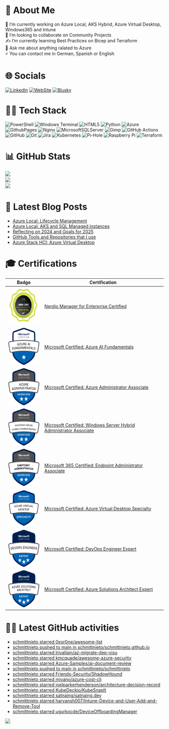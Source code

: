 # 🦾 About Me
🔭 I’m currently working on Azure Local, AKS Hybrid, Azure Virtual Desktop, Windows365 and Intune<br>👯 I’m looking to collaborate on Community Projects <br>✍️ I’m currently learning Best Practices on Bicep and Terraform<br>💬 Ask me about anything ralated to Azure<br>⚡ You can contact me in German, Spanish or English 


# 🌐 Socials
[![LinkedIn](https://img.shields.io/badge/LinkedIn-%230077B5.svg?logo=linkedin&logoColor=white)](https://www.linkedin.com/in/cristian-schmitt-nieto/) [![WebSite](https://img.shields.io/badge/Website-%230077B5.svg?logo=github-pages&logoColor=white)](https://schmitt-nieto.com) [![Blusky](https://img.shields.io/badge/bluesky-white?logo=bluesky&logoColor=white&color=blue)](https://bsky.app/profile/schmitt-nieto.com)

# 👨‍💻 Tech Stack
![PowerShell](https://img.shields.io/badge/PowerShell-%235391FE.svg?style=flat&logo=powershell&logoColor=white) ![Windows Terminal](https://img.shields.io/badge/Windows%20Terminal-%234D4D4D.svg?style=flat&logo=windows-terminal&logoColor=white) ![HTML5](https://img.shields.io/badge/html5-%23E34F26.svg?style=flat&logo=html5&logoColor=white) ![Python](https://img.shields.io/badge/python-3670A0?style=flat&logo=python&logoColor=ffdd54) ![Azure](https://img.shields.io/badge/azure-%230072C6.svg?style=flat&logo=microsoftazure&logoColor=white) ![GithubPages](https://img.shields.io/badge/github%20pages-121013?style=flat&logo=github&logoColor=white) ![Nginx](https://img.shields.io/badge/nginx-%23009639.svg?style=flat&logo=nginx&logoColor=white) ![MicrosoftSQLServer](https://img.shields.io/badge/Microsoft%20SQL%20Server-CC2927?style=flat&logo=microsoft%20sql%20server&logoColor=white) ![Gimp](https://img.shields.io/badge/Gimp-657D8B?style=flat&logo=gimp&logoColor=FFFFFF) ![GitHub Actions](https://img.shields.io/badge/github%20actions-%232671E5.svg?style=flat&logo=githubactions&logoColor=white) ![GitHub](https://img.shields.io/badge/github-%23121011.svg?style=flat&logo=github&logoColor=white) ![Git](https://img.shields.io/badge/git-%23F05033.svg?style=flat&logo=git&logoColor=white) ![Jira](https://img.shields.io/badge/jira-%230A0FFF.svg?style=flat&logo=jira&logoColor=white) ![Kubernetes](https://img.shields.io/badge/kubernetes-%23326ce5.svg?style=flat&logo=kubernetes&logoColor=white) ![Pi-Hole](https://img.shields.io/badge/pihole-%2396060C.svg?style=flat&logo=pi-hole&logoColor=white) ![Raspberry Pi](https://img.shields.io/badge/-RaspberryPi-C51A4A?style=flat&logo=Raspberry-Pi) ![Terraform](https://img.shields.io/badge/terraform-%235835CC.svg?style=flat&logo=terraform&logoColor=white) 

# 📊 GitHub Stats
![](https://github-readme-stats.vercel.app/api?username=SchmittNieto&theme=dark&hide_border=false&include_all_commits=false&count_private=false)<br/>
![](https://github-readme-streak-stats.herokuapp.com/?user=SchmittNieto&theme=dark&hide_border=false)<br/>
![](https://github-readme-stats.vercel.app/api/top-langs/?username=SchmittNieto&theme=dark&hide_border=false&include_all_commits=false&count_private=false&layout=compact)

# 📝 Latest Blog Posts
<!-- BLOG-POST-LIST:START -->
- [Azure Local: Lifecycle Management](https://schmitt-nieto.com/blog/azure-local-lifecycle/)
- [Azure Local: AKS and SQL Managed instances](https://schmitt-nieto.com/blog/azure-local-aks/)
- [Reflecting on 2024 and Goals for 2025](https://schmitt-nieto.com/blog/new-year/)
- [GitHub Tools and Repositories that I use](https://schmitt-nieto.com/blog/github-tools/)
- [Azure Stack HCI: Azure Virtual Desktop](https://schmitt-nieto.com/blog/azure-stack-hci-azure-virtual-desktop/)
<!-- BLOG-POST-LIST:END -->
<!-- Credits to Blog Updates on readme to: https://github.com/gautamkrishnar/blog-post-workflow -->

# 🎓 Certifications

| Badge | Certification |
|---|---|
| <img src="/assets/img/nerdio-nme-200.png" height="120" width="120"/> | [Nerdio Manager for Enterprise Certified](https://schmitt-nieto.com/assets/img/cert/NME-200.pdf) |
| <img src="/assets/img/microsoft-certified-fundamentals-badge-AI.png" height="120" width="120"/> | [Microsoft Certified: Azure AI Fundamentals](https://learn.microsoft.com/api/credentials/share/en-us/CristianSchmittNieto-7357/DEC07C6846AF65A7?sharingId=24F0DC952D8EB05D) |
| <img src="/assets/img/microsoft-certified-associate-badge-adm.png" height="120" width="120"/> | [Microsoft Certified: Azure Administrator Associate](https://learn.microsoft.com/api/credentials/share/en-us/CristianSchmittNieto-7357/5FBC968AEABFC10B?sharingId=24F0DC952D8EB05D) |
| <img src="/assets/img/microsoft-certified-associate-badge-hybrid.png" height="120" width="120"/> | [Microsoft Certified: Windows Server Hybrid Administrator Associate](https://learn.microsoft.com/api/credentials/share/en-us/CristianSchmittNieto-7357/A3635D8F3BE9F9C2?sharingId=24F0DC952D8EB05D) |
| <img src="/assets/img/microsoft-certified-associate-badge-endpoint.png" height="120" width="120"/> | [Microsoft 365 Certified: Endpoint Administrator Associate](https://learn.microsoft.com/api/credentials/share/en-gb/CristianSchmittNieto-7357/923DF5023E108FBA?sharingId=24F0DC952D8EB05D) |
| <img src="/assets/img/microsoft-certified-specialty-badge-avd.png" height="120" width="120"/> | [Microsoft Certified: Azure Virtual Desktop Specialty](https://learn.microsoft.com/api/credentials/share/en-us/CristianSchmittNieto-7357/E724DDDADB705179?sharingId=24F0DC952D8EB05D) |
| <img src="/assets/img/microsoft-certified-expert-badge-DevOps.png" height="120" width="120"/> | [Microsoft Certified: DevOps Engineer Expert](https://learn.microsoft.com/api/credentials/share/en-us/CristianSchmittNieto-7357/225ACCA9CD499B3C?sharingId=24F0DC952D8EB05D) |
| <img src="/assets/img/microsoft-certified-expert-badge-expert.png" height="120" width="120"/> | [Microsoft Certified: Azure Solutions Architect Expert](https://learn.microsoft.com/api/credentials/share/en-us/CristianSchmittNieto-7357/B8D453727AF2E0FF?sharingId=24F0DC952D8EB05D) |

# 🐦‍🔥 Latest GitHub activities

<!-- LATESTACTIVITYGITHUB:START -->
- [schmittnieto starred 0xor0ne/awesome-list](https://github.com/0xor0ne/awesome-list)
- [schmittnieto pushed to main in schmittnieto/schmittnieto.github.io](https://github.com/schmittnieto/schmittnieto.github.io/compare/f950c04f16...13bbcb625e)
- [schmittnieto starred lrivallain/az-migrate-dep-visu](https://github.com/lrivallain/az-migrate-dep-visu)
- [schmittnieto starred kmcquade/awesome-azure-security](https://github.com/kmcquade/awesome-azure-security)
- [schmittnieto starred Azure-Samples/ai-document-review](https://github.com/Azure-Samples/ai-document-review)
- [schmittnieto pushed to main in schmittnieto/schmittnieto](https://github.com/schmittnieto/schmittnieto/compare/ab94b16c7b...ef4a5a18f8)
- [schmittnieto starred Friends-Security/ShadowHound](https://github.com/Friends-Security/ShadowHound)
- [schmittnieto starred mivano/azure-cost-cli](https://github.com/mivano/azure-cost-cli)
- [schmittnieto starred joelparkerhenderson/architecture-decision-record](https://github.com/joelparkerhenderson/architecture-decision-record)
- [schmittnieto starred KubeDeckio/KubeSnapIt](https://github.com/KubeDeckio/KubeSnapIt)
- [schmittnieto starred satnaing/satnaing.dev](https://github.com/satnaing/satnaing.dev)
- [schmittnieto starred harvansh007/Intune-Device-and-User-Add-and-Remove-Tool](https://github.com/harvansh007/Intune-Device-and-User-Add-and-Remove-Tool)
- [schmittnieto starred ugurkocde/DeviceOffboardingManager](https://github.com/ugurkocde/DeviceOffboardingManager)
<!-- LATESTACTIVITYGITHUB:END -->

[![](https://visitcount.itsvg.in/api?id=SchmittNieto&icon=0&color=3)](https://visitcount.itsvg.in)
